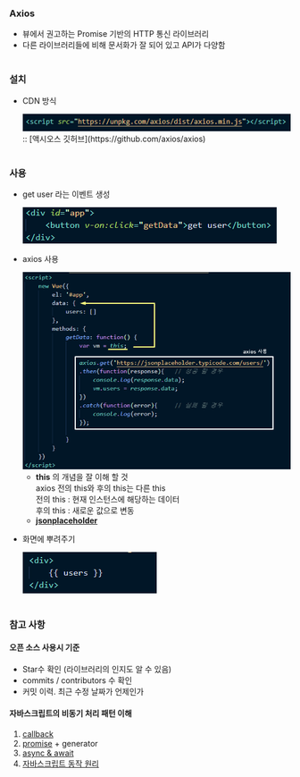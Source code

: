 ### Axios 
- 뷰에서 권고하는 Promise 기반의 HTTP 통신 라이브러리 
- 다른 라이브러리들에 비해 문서화가 잘 되어 있고 API가 다양함 
#
### 설치 
- CDN 방식   

  <img src="/Vue/img/axios1_설치.png">   
  :: [액시오스 깃허브](https://github.com/axios/axios)
#
### 사용 
 - get user 라는 이벤트 생성   
 
   <img src="/Vue/img/axios2.png">   
 - axios 사용    
 
   <img src="/Vue/img/axios3.png">   
   
   - **this** 의 개념을 잘 이해 할 것    
     axios 전의 this와 후의 this는 다른 this    
     전의 this : 현재 인스턴스에 해당하는 데이터    
     후의 this : 새로운 값으로 변동   
   - [**jsonplaceholder**](https://jsonplaceholder.typicode.com/)
 
 - 화면에 뿌려주기   
 
   <img src="/Vue/img/axios4.png">
#
### 참고 사항 
#### 오픈 소스 사용시 기준 
- Star수 확인 (라이브러리의 인지도 알 수 있음)
- commits / contributors 수 확인 
- 커밋 이력. 최근 수정 날짜가 언제인가 

#### 자바스크립트의 비동기 처리 패턴 이해
1. [callback](https://joshua1988.github.io/web-development/javascript/javascript-asynchronous-operation/) 
2. [promise](https://joshua1988.github.io/web-development/javascript/promise-for-beginners/) + generator
3. [async & await](https://joshua1988.github.io/web-development/javascript/js-async-await/)
4. [자바스크립트 동작 원리](https://joshua1988.github.io/web-development/translation/javascript/how-js-works-inside-engine/)
